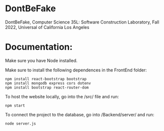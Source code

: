 # DontBeFake
DontBeFake, Computer Science 35L: Software Construction Laboratory, Fall 2022, Universal of California Los Angeles

# Documentation:
Make sure you have Node installed.

Make sure to install the following dependences in the FrontEnd folder: 
```
npm install react-bootstrap bootstrap
npm install mongodb express cors dotenv
npm install bootstrap react-router-dom
```

To host the website locally, go into the /src/ file and run:
```
npm start
```

To connect the project to the database, go into /Backend/server/ and run:
```
node server.js
```


